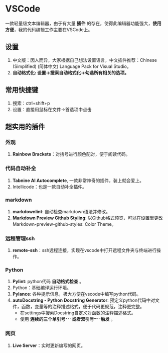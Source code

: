 # VSCode

一款轻量级文本编辑器，由于有大量 **插件** 的存在，使得此编辑器功能强大，**使用方便**，我的代码编辑工作主要在VSCode上。

## 设置

1. 中文版：因人而异，大家根据自己想法设置语言，中文插件推荐：Chinese (Simplified) (简体中文) Language Pack for Visual Studio。
2. **自动格式化: 设置->搜索自动格式化->勾选所有相关的选项。**

## 常用快捷键

1. 搜索：ctrl+shift+p
2. 设置：直接用鼠标在文件->首选项中点击

## 超实用的插件

### 外观

1. **Rainbow Brackets**：对括号进行颜色配对，便于阅读代码。

### 代码自动补全

1. **Tabnine AI Autocomplete**, 一款非常神奇的插件，装上就会爱上。
2. Intellicode：也是一款自动补全插件。

### markdown

1. **markdownlint**: 自动检查markdown语法并修改。
2. **Markdown Preview Github Styling**: 以Github格式预览，可以在设置里更改Markdown-preview-github-styles: Color Theme。

### 远程管理ssh

1. **remote-ssh**：ssh远程连接，实现在vscode中打开远程文件夹与终端进行操作。

### Python

1. **Pylint**: python代码 **自动格式检查** 。
2. Python：基础编译运行环境。
3. **Pylance**: 各种提示信息，极大方便在vscode中编写python代码。
4. **autoDocstring - Python Docstring Generator**: 预定义python代码中对文件，函数，变量等的注释描述格式，便于代码更规范，注释更完整。
    - 在settings中搜索Docstring自定义对函数的注释描述格式。
    - 使用 **连续的三个单引号`'''`或者双引号`"""`触发** 。

### 网页

1. **Live Server**：实时更新编写的网页。
